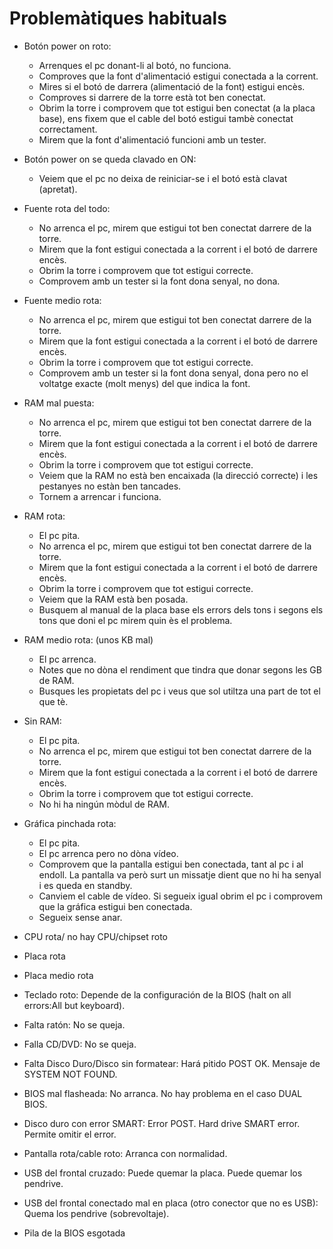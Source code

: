 # Problemàtiques habituals
* Botón power on roto:
  - Arrenques el pc donant-li al botó, no funciona. 
  - Comproves que la font d'alimentació estigui conectada a la corrent.
  - Mires si el botó de darrera (alimentació de la font) estigui encès.
  - Comproves si darrere de la torre està tot ben conectat.
  - Obrim la torre i comprovem que tot estigui ben conectat (a la placa base), ens fixem que el cable del botó estigui tambè conectat correctament.
  - Mirem que la font d'alimentació funcioni amb un tester.
  
* Botón power on se queda clavado en ON:
  - Veiem que el pc no deixa de reiniciar-se i el botó està clavat (apretat).
  
* Fuente rota del todo:
  - No arrenca el pc, mirem que estigui tot ben conectat darrere de la torre.
  - Mirem que la font estigui conectada a la corrent i el botó de darrere encès.
  - Obrim la torre i comprovem que tot estigui correcte.
  - Comprovem amb un tester si la font dona senyal, no dona.
  
* Fuente medio rota:
  - No arrenca el pc, mirem que estigui tot ben conectat darrere de la torre.
  - Mirem que la font estigui conectada a la corrent i el botó de darrere encès.
  - Obrim la torre i comprovem que tot estigui correcte.
  - Comprovem amb un tester si la font dona senyal, dona pero no el voltatge exacte (molt menys) del que indica la font.
  
* RAM mal puesta:
  - No arrenca el pc, mirem que estigui tot ben conectat darrere de la torre.
  - Mirem que la font estigui conectada a la corrent i el botó de darrere encès.
  - Obrim la torre i comprovem que tot estigui correcte.
  - Veiem que la RAM no està ben encaixada (la direcció correcte) i les pestanyes no estàn ben tancades.
  - Tornem a arrencar i funciona.
  
* RAM rota:
  - El pc pita.
  - No arrenca el pc, mirem que estigui tot ben conectat darrere de la torre.
  - Mirem que la font estigui conectada a la corrent i el botó de darrere encès.
  - Obrim la torre i comprovem que tot estigui correcte.
  - Veiem que la RAM està ben posada.
  - Busquem al manual de la placa base els errors dels tons i segons els tons que doni el pc mirem quin ès el problema.
  
* RAM medio rota: (unos KB mal)
  - El pc arrenca.
  - Notes que no dòna el rendiment que tindra que donar segons les GB de RAM.
  - Busques les propietats del pc i veus que sol utiltza una part de tot el que tè.

* Sin RAM:
  - El pc pita.
  - No arrenca el pc, mirem que estigui tot ben conectat darrere de la torre.
  - Mirem que la font estigui conectada a la corrent i el botó de darrere encès.
  - Obrim la torre i comprovem que tot estigui correcte.
  - No hi ha ningún mòdul de RAM.
  
* Gráfica pinchada rota:
  - El pc pita.
  - El pc arrenca pero no dòna vídeo.
  - Comprovem que la pantalla estigui ben conectada, tant al pc i al endoll. La pantalla va però surt un missatje dient que no hi ha senyal i es queda en standby.
  - Canviem el cable de vídeo. Si segueix igual obrim el pc i comprovem que la gráfica estigui ben conectada.
  - Segueix sense anar.

* CPU rota/ no hay CPU/chipset roto

* Placa rota

* Placa medio rota

* Teclado roto: Depende de la configuración de la BIOS (halt on all errors:All but keyboard).

* Falta ratón: No se queja.

* Falla CD/DVD: No se queja.

* Falta Disco Duro/Disco sin formatear: Hará pitido POST OK. Mensaje de SYSTEM NOT FOUND.

* BIOS mal flasheada: No arranca. No hay problema en el caso DUAL BIOS.

* Disco duro con error SMART: Error POST. Hard drive SMART error. Permite omitir el error.

* Pantalla rota/cable roto: Arranca con normalidad.

* USB del frontal cruzado: Puede quemar la placa. Puede quemar los pendrive.

* USB del frontal conectado mal en placa (otro conector que no es USB): Quema los pendrive (sobrevoltaje).

* Pila de la BIOS esgotada
